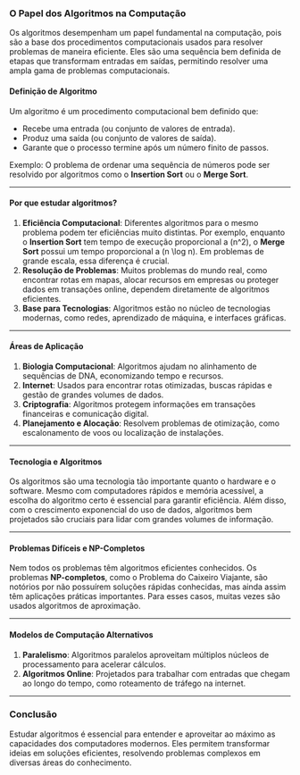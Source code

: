### O Papel dos Algoritmos na Computação

Os algoritmos desempenham um papel fundamental na computação, pois são a base dos procedimentos computacionais usados para resolver problemas de maneira eficiente. Eles são uma sequência bem definida de etapas que transformam entradas em saídas, permitindo resolver uma ampla gama de problemas computacionais. 

#### **Definição de Algoritmo**
Um algoritmo é um procedimento computacional bem definido que:
- Recebe uma entrada (ou conjunto de valores de entrada).
- Produz uma saída (ou conjunto de valores de saída).
- Garante que o processo termine após um número finito de passos.

Exemplo: O problema de ordenar uma sequência de números pode ser resolvido por algoritmos como o **Insertion Sort** ou o **Merge Sort**.

---

#### **Por que estudar algoritmos?**
1. **Eficiência Computacional**: Diferentes algoritmos para o mesmo problema podem ter eficiências muito distintas. Por exemplo, enquanto o **Insertion Sort** tem tempo de execução proporcional a \(n^2\), o **Merge Sort** possui um tempo proporcional a \(n \log n\). Em problemas de grande escala, essa diferença é crucial.
2. **Resolução de Problemas**: Muitos problemas do mundo real, como encontrar rotas em mapas, alocar recursos em empresas ou proteger dados em transações online, dependem diretamente de algoritmos eficientes.
3. **Base para Tecnologias**: Algoritmos estão no núcleo de tecnologias modernas, como redes, aprendizado de máquina, e interfaces gráficas.

---

#### **Áreas de Aplicação**
1. **Biologia Computacional**: Algoritmos ajudam no alinhamento de sequências de DNA, economizando tempo e recursos.
2. **Internet**: Usados para encontrar rotas otimizadas, buscas rápidas e gestão de grandes volumes de dados.
3. **Criptografia**: Algoritmos protegem informações em transações financeiras e comunicação digital.
4. **Planejamento e Alocação**: Resolvem problemas de otimização, como escalonamento de voos ou localização de instalações.

---

#### **Tecnologia e Algoritmos**
Os algoritmos são uma tecnologia tão importante quanto o hardware e o software. Mesmo com computadores rápidos e memória acessível, a escolha do algoritmo certo é essencial para garantir eficiência. Além disso, com o crescimento exponencial do uso de dados, algoritmos bem projetados são cruciais para lidar com grandes volumes de informação.

---

#### **Problemas Difíceis e NP-Completos**
Nem todos os problemas têm algoritmos eficientes conhecidos. Os problemas **NP-completos**, como o Problema do Caixeiro Viajante, são notórios por não possuírem soluções rápidas conhecidas, mas ainda assim têm aplicações práticas importantes. Para esses casos, muitas vezes são usados algoritmos de aproximação.

---

#### **Modelos de Computação Alternativos**
1. **Paralelismo**: Algoritmos paralelos aproveitam múltiplos núcleos de processamento para acelerar cálculos.
2. **Algoritmos Online**: Projetados para trabalhar com entradas que chegam ao longo do tempo, como roteamento de tráfego na internet.

---

### Conclusão
Estudar algoritmos é essencial para entender e aproveitar ao máximo as capacidades dos computadores modernos. Eles permitem transformar ideias em soluções eficientes, resolvendo problemas complexos em diversas áreas do conhecimento.